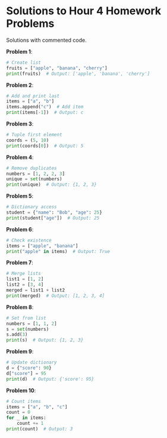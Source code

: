 # Solutions to Hour 4 Homework Problems

Solutions with commented code.

**Problem 1**:
```python
# Create list
fruits = ["apple", "banana", "cherry"]
print(fruits)  # Output: ['apple', 'banana', 'cherry']
```

**Problem 2**:
```python
# Add and print last
items = ["a", "b"]
items.append("c")  # Add item
print(items[-1])  # Output: c
```

**Problem 3**:
```python
# Tuple first element
coords = (5, 10)
print(coords[0])  # Output: 5
```

**Problem 4**:
```python
# Remove duplicates
numbers = [1, 2, 2, 3]
unique = set(numbers)
print(unique)  # Output: {1, 2, 3}
```

**Problem 5**:
```python
# Dictionary access
student = {"name": "Bob", "age": 25}
print(student["age"])  # Output: 25
```

**Problem 6**:
```python
# Check existence
items = ["apple", "banana"]
print("apple" in items)  # Output: True
```

**Problem 7**:
```python
# Merge lists
list1 = [1, 2]
list2 = [3, 4]
merged = list1 + list2
print(merged)  # Output: [1, 2, 3, 4]
```

**Problem 8**:
```python
# Set from list
numbers = [1, 1, 2]
s = set(numbers)
s.add(3)
print(s)  # Output: {1, 2, 3}
```

**Problem 9**:
```python
# Update dictionary
d = {"score": 90}
d["score"] = 95
print(d)  # Output: {'score': 95}
```

**Problem 10**:
```python
# Count items
items = ["a", "b", "c"]
count = 0
for _ in items:
    count += 1
print(count)  # Output: 3
```